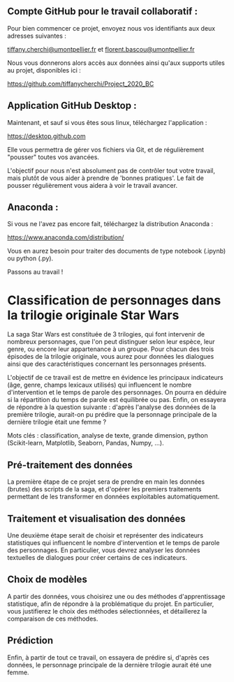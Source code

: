 ## Compte GitHub pour le travail collaboratif :

Pour bien commencer ce projet, envoyez nous vos identifiants aux deux adresses suivantes :

tiffany.cherchi@umontpellier.fr et florent.bascou@umontpellier.fr

Nous vous donnerons alors accès aux données ainsi qu'aux supports utiles au projet, disponibles ici :

https://github.com/tiffanycherchi/Project_2020_BC


## Application GitHub Desktop :

Maintenant, et sauf si vous êtes sous linux, téléchargez l'application :

https://desktop.github.com

Elle vous permettra de gérer vos fichiers via Git, et de régulièrement "pousser" toutes vos avancées.

L'objectif pour nous n'est absolument pas de contrôler tout votre travail, mais plutôt de vous aider à prendre de 'bonnes pratiques'.
Le fait de pousser régulièrement vous aidera à voir le travail avancer.


## Anaconda :

Si vous ne l'avez pas encore fait, téléchargez la distribution Anaconda :

https://www.anaconda.com/distribution/

Vous en aurez besoin pour traiter des documents de type notebook (.ipynb) ou python (.py).

Passons au travail !


# Classification de personnages dans la trilogie originale Star Wars

La saga Star Wars est constituée de 3 trilogies, qui font intervenir de nombreux personnages, que l'on peut distinguer selon leur espèce, leur genre, ou encore leur appartenance à un groupe. Pour chacun des trois épisodes de la trilogie originale, vous aurez pour données les dialogues ainsi que des caractéristiques concernant les personnages présents.

L'objectif de ce travail est de mettre en évidence les principaux indicateurs (âge, genre, champs lexicaux utilisés) qui influencent le nombre d'intervention et le temps de parole des personnages. On pourra en déduire si la répartition du temps de parole est équilibrée ou pas. Enfin, on essayera de répondre à la question suivante : d'après l'analyse des données de la première trilogie, aurait-on pu prédire que la personnage principale de la dernière trilogie était une femme ?

Mots clés : classification, analyse de texte, grande dimension, python (Scikit-learn, Matplotlib, Seaborn, Pandas, Numpy, ...).

## Pré-traitement des données

La première étape de ce projet sera de prendre en main les données (brutes) des scripts de la saga, et d'opérer les premiers traitements permettant de les transformer en données exploitables automatiquement.

## Traitement et visualisation des données

Une deuxième étape serait de choisir et représenter des indicateurs statistiques qui influencent le nombre d'intervention et le temps de parole des personnages. En particulier,  vous devrez analyser les données textuelles de dialogues pour créer certains de ces indicateurs.

## Choix de modèles

A partir des données, vous choisirez une ou des méthodes d'apprentissage statistique, afin de répondre à la problématique du projet. En particulier, vous justifierez le choix des méthodes sélectionnées, et détaillerez la comparaison de ces méthodes.

## Prédiction

Enfin, à partir de tout ce travail, on essayera de prédire si, d'après ces données, le personnage principale de la dernière trilogie aurait été une femme.
